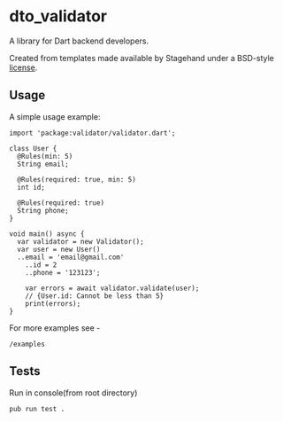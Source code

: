 # dto_validator

A library for Dart backend developers.

Created from templates made available by Stagehand under a BSD-style
[license](https://github.com/dart-lang/stagehand/blob/master/LICENSE).

## Usage

A simple usage example:

    import 'package:validator/validator.dart';
    
    class User {
      @Rules(min: 5)
      String email;
    
      @Rules(required: true, min: 5)
      int id;
    
      @Rules(required: true)
      String phone;
    }
    
    void main() async {
      var validator = new Validator();
      var user = new User()
      ..email = 'email@gmail.com'
        ..id = 2
        ..phone = '123123';
        
        var errors = await validator.validate(user);
        // {User.id: Cannot be less than 5}
        print(errors);
    }

For more examples see - 

`/examples`

## Tests
Run in console(from root directory)

`pub run test .`
